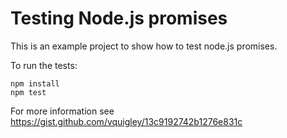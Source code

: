 # Testing Node.js promises

This is an example project to show how to test node.js promises.

To run the tests:
```
npm install
npm test
```

For more information see https://gist.github.com/vquigley/13c9192742b1276e831c
